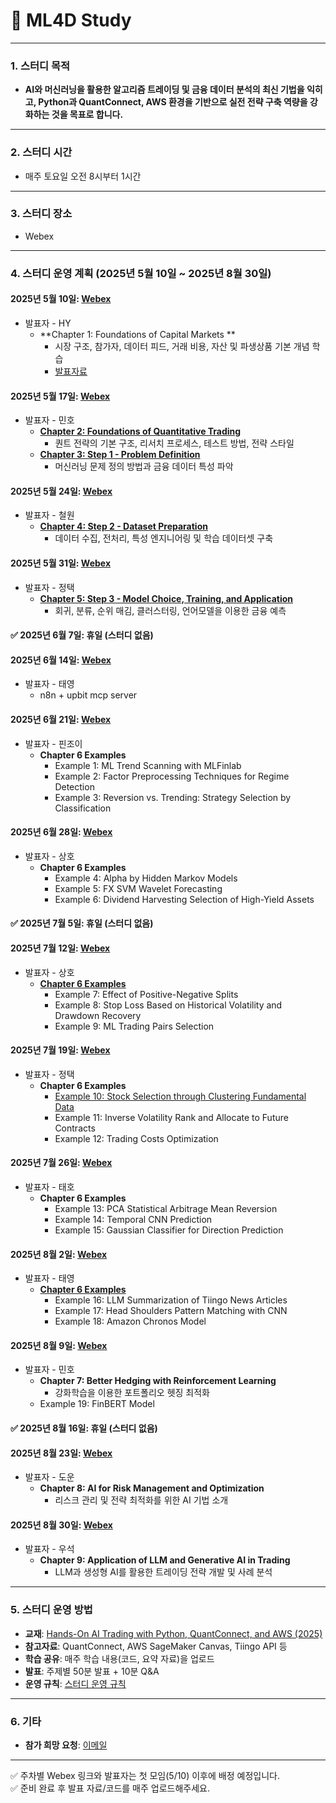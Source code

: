 # 📢 ML4D Study

---

### **1. 스터디 목적**
- **AI와 머신러닝을 활용한 알고리즘 트레이딩 및 금융 데이터 분석의 최신 기법을 익히고, Python과 QuantConnect, AWS 환경을 기반으로 실전 전략 구축 역량을 강화하는 것을 목표로 합니다.**

---

### **2. 스터디 시간**
- 매주 토요일 오전 8시부터 1시간

---

### **3. 스터디 장소**
- Webex

---

### **4. 스터디 운영 계획 (2025년 5월 10일 ~ 2025년 8월 30일)**

#### **2025년 5월 10일**: [Webex](https://lgehq.webex.com/lgehq-en/j.php?MTID=mebff409f9da191e9e2c17a6e815224b6)
- 발표자 - HY
  - **Chapter 1: Foundations of Capital Markets **  
    - 시장 구조, 참가자, 데이터 피드, 거래 비용, 자산 및 파생상품 기본 개념 학습
    - [발표자료](https://github.com/restful3/ml4t/blob/3a66c2444bee75b121eadd19195769ffb282d621/source/Chapter%201-%20Foundations%20of%20Capital%20Markets.pdf)
    

#### **2025년 5월 17일**: [Webex](https://lgehq.webex.com/lgehq-en/j.php?MTID=mb85f58b1c6d1d0a9062cee50342b0e3d)
- 발표자 - 민호
  - [**Chapter 2: Foundations of Quantitative Trading**](https://github.com/restful3/ml4t/blob/26746e4ebf32036271a46203fb5d3753d7a71119/source/Chapter%2002%20Foundations%20of%20Quantitative%20Trading_ko_minho.ipynb)  
    - 퀀트 전략의 기본 구조, 리서치 프로세스, 테스트 방법, 전략 스타일
  - [**Chapter 3: Step 1 - Problem Definition**](https://github.com/restful3/ml4t/blob/0564c12e8fef3fb0379bdce2b1ce7c495063f8a5/source/Chapter%2003%20Step%201-%20Problem%20Definition_ko.ipynb)  
    - 머신러닝 문제 정의 방법과 금융 데이터 특성 파악

#### **2025년 5월 24일**: [Webex](https://lgehq.webex.com/lgehq-en/j.php?MTID=m1decb14e63ff3ff5776c8e8deaf340aa	)
- 발표자 - 철원
  - [**Chapter 4: Step 2 - Dataset Preparation**](https://github.com/restful3/ml4t/blob/main/source/Chapter%2004%20Step%202-%20Dataset%20Preparation_cw.ipynb)  
    - 데이터 수집, 전처리, 특성 엔지니어링 및 학습 데이터셋 구축
    
#### **2025년 5월 31일**: [Webex](https://lgehq.webex.com/lgehq-en/j.php?MTID=m35afd51f4e675a8362f2e9c24e84ca69)
- 발표자 - 정택
  - [**Chapter 5: Step 3 - Model Choice, Training, and Application**](https://github.com/restful3/ml4t/blob/main/source/Chapter%2005%20Step%203-%20Model%20Choice%2C%20Training%2C%20and%20Application-jtkim.ipynb)  
    - 회귀, 분류, 순위 매김, 클러스터링, 언어모델을 이용한 금융 예측

#### ✅ **2025년 6월 7일**: 휴일 (스터디 없음)

#### **2025년 6월 14일**: [Webex](https://lgehq.webex.com/lgehq-en/j.php?MTID=mbcbbaed6d50821e7d52c93ce336aed79)
- 발표자 - 태영
  - n8n + upbit mcp server

#### **2025년 6월 21일**: [Webex](https://lgehq.webex.com/lgehq-en/j.php?MTID=m1915fca8a0b5fbc16f23c9ba84616244)
- 발표자 - 핀조이
  - **Chapter 6 Examples**   
    - Example 1: ML Trend Scanning with MLFinlab
    - Example 2: Factor Preprocessing Techniques for Regime Detection
    - Example 3: Reversion vs. Trending: Strategy Selection by Classification 

#### **2025년 6월 28일**: [Webex](https://lgehq.webex.com/lgehq-en/j.php?MTID=m1cf3168ebcc132ee5074271e66d2defe)
- 발표자 - 상호
  - **Chapter 6 Examples**
    - Example 4: Alpha by Hidden Markov Models
    - Example 5: FX SVM Wavelet Forecasting      
    - Example 6: Dividend Harvesting Selection of High-Yield Assets

#### ✅ **2025년 7월 5일**: 휴일 (스터디 없음)

#### **2025년 7월 12일**: [Webex](https://lgehq.webex.com/lgehq-en/j.php?MTID=mcc5c6bcbab54df1068b5bcf989d9bf8c)
- 발표자 - 상호
  - [**Chapter 6 Examples**](https://github.com/restful3/ml4t/blob/main/source/Chapter6%20Example10~12%20-%20jtkim.md)
    - Example 7: Effect of Positive-Negative Splits
    - Example 8: Stop Loss Based on Historical Volatility and Drawdown Recovery  
    - Example 9: ML Trading Pairs Selection

#### **2025년 7월 19일**: [Webex](https://lgehq.webex.com/lgehq-en/j.php?MTID=m6a7d825ed7ea81c2529ef9c97a40e520)
- 발표자 - 정택
  - **Chapter 6 Examples**  
    - [Example 10: Stock Selection through Clustering Fundamental Data](https://github.com/restful3/ml4t/blob/main/source/Chapter6_Example13_PCA_Statistical_Arbitrage_Mean_Reversion.ipynb)
    - Example 11: Inverse Volatility Rank and Allocate to Future Contracts
    - Example 12: Trading Costs Optimization  

#### **2025년 7월 26일**: [Webex](https://lgehq.webex.com/lgehq-en/j.php?MTID=m96b30ae920f54cf98cad46a72fb953b4)
- 발표자 - 태호
  - **Chapter 6 Examples**  
    - Example 13: PCA Statistical Arbitrage Mean Reversion
    - Example 14: Temporal CNN Prediction
    - Example 15: Gaussian Classifier for Direction Prediction  

#### **2025년 8월 2일**: [Webex](https://lgehq.webex.com/lgehq-en/j.php?MTID=m14e6df7c9cca9fc49ed0f0550a03706d)
- 발표자 - 태영
  - [**Chapter 6 Examples**](https://github.com/restful3/ml4t/blob/main/source/Chapter6_ex16_18_song.pdf)
    - Example 16: LLM Summarization of Tiingo News Articles
    - Example 17: Head Shoulders Pattern Matching with CNN  
    - Example 18: Amazon Chronos Model

#### **2025년 8월 9일**: [Webex](https://lgehq.webex.com/lgehq-en/j.php?MTID=md08bba3e4e99c60e3a3a67138d68abd5)
- 발표자 - 민호
  - **Chapter 7: Better Hedging with Reinforcement Learning**  
    - 강화학습을 이용한 포트폴리오 헷징 최적화
  - Example 19: FinBERT Model

#### ✅ **2025년 8월 16일**: 휴일 (스터디 없음)

#### **2025년 8월 23일**: [Webex](https://lgehq.webex.com/lgehq-en/j.php?MTID=m1310965289450c223b50a2ae842abbdf)
- 발표자 - 도운
  - **Chapter 8: AI for Risk Management and Optimization**  
    - 리스크 관리 및 전략 최적화를 위한 AI 기법 소개

#### **2025년 8월 30일**: [Webex](https://lgehq.webex.com/lgehq-en/j.php?MTID=m887dfc637270d7a4b653b62fdbdc8b85)
- 발표자 - 우석
  - **Chapter 9: Application of LLM and Generative AI in Trading**  
    - LLM과 생성형 AI를 활용한 트레이딩 전략 개발 및 사례 분석

---

### **5. 스터디 운영 방법**
- **교재**: [Hands-On AI Trading with Python, QuantConnect, and AWS (2025)](https://www.amazon.com/)
- **참고자료**: QuantConnect, AWS SageMaker Canvas, Tiingo API 등
- **학습 공유**: 매주 학습 내용(코드, 요약 자료)을 업로드
- **발표**: 주제별 50분 발표 + 10분 Q&A
- **운영 규칙**: [스터디 운영 규칙](https://github.com/restful3/ds4th_study/blob/main/source/%EC%8A%A4%ED%84%B0%EB%94%94_%EC%9A%B4%EC%98%81_%EA%B7%9C%EC%B9%99_v01.pdf)

---

### **6. 기타**
- **참가 희망 요청**: [이메일](mailto:restful3@gmail.com)

---

✅ 주차별 Webex 링크와 발표자는 첫 모임(5/10) 이후에 배정 예정입니다.  
✅ 준비 완료 후 발표 자료/코드를 매주 업로드해주세요.
